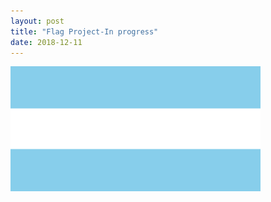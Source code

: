 ```yaml
---
layout: post
title: "Flag Project-In progress"
date: 2018-12-11
---
```


![My Flag](/images/flag.png)
